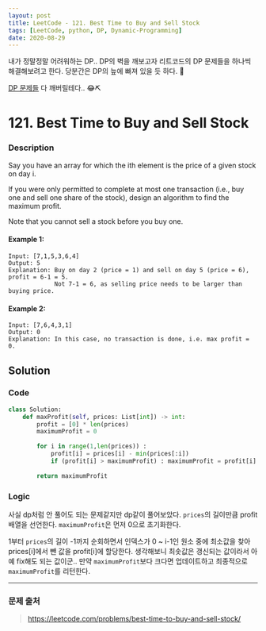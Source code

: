 ```yaml
---
layout: post
title: LeetCode - 121. Best Time to Buy and Sell Stock
tags: [LeetCode, python, DP, Dynamic-Programming]
date: 2020-08-29
---
```



내가 정말정말 어려워하는 DP.. DP의 벽을 깨보고자 리트코드의 DP 문제들을 하나씩 해결해보려고 한다.
당분간은 DP의 늪에 빠져 있을 듯 하다. 🤪

[DP 문제들](https://leetcode.com/tag/dynamic-programming/) 다 깨버릴테다.. 😂⛏

# 121. Best Time to Buy and Sell Stock

### Description

Say you have an array for which the ith element is the price of a given stock on day i.

If you were only permitted to complete at most one transaction (i.e., buy one and sell one share of the stock), design an algorithm to find the maximum profit.

Note that you cannot sell a stock before you buy one.

#### Example 1:

```
Input: [7,1,5,3,6,4]
Output: 5
Explanation: Buy on day 2 (price = 1) and sell on day 5 (price = 6), profit = 6-1 = 5.
             Not 7-1 = 6, as selling price needs to be larger than buying price.
```

#### Example 2:

```
Input: [7,6,4,3,1]
Output: 0
Explanation: In this case, no transaction is done, i.e. max profit = 0.
```


## Solution

### Code 

```python
class Solution:
    def maxProfit(self, prices: List[int]) -> int:
        profit = [0] * len(prices)
        maximumProfit = 0
        
        for i in range(1,len(prices)) :
            profit[i] = prices[i] - min(prices[:i])
            if (profit[i] > maximumProfit) : maximumProfit = profit[i]
                
        return maximumProfit
```

### Logic

사실 dp처럼 안 풀어도 되는 문제같지만 dp같이 풀어보았다.
`prices`의 길이만큼 profit 배열을 선언한다.
`maximumProfit`은 먼저 0으로 초기화한다.

1부터 `prices`의 길이 -1까지 순회하면서 인덱스가 0 ~ i-1인 원소 중에 최소값을 찾아 prices[i]에서 뺀 값을 profit[i]에 할당한다.
생각해보니 최솟값은 갱신되는 값이라서 아예 fix해도 되는 값이군..
만약 `maximumProfit`보다 크다면 업데이트하고 최종적으로 `maximumProfit`를 리턴한다.


---

### 문제 출처

> https://leetcode.com/problems/best-time-to-buy-and-sell-stock/
